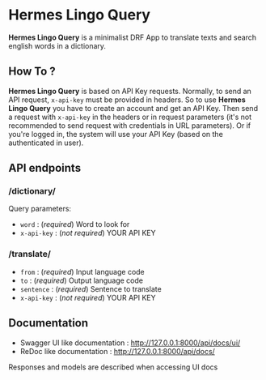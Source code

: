 # Hermes Lingo Query

__Hermes Lingo Query__ is a minimalist DRF App to translate texts and search english words in a dictionary.

## How To ?

__Hermes Lingo Query__ is based on API Key requests. Normally, to send an API request, `x-api-key` must be provided in headers.
So to use __Hermes Lingo Query__ you have to create an account and get an API Key. Then send a request with `x-api-key` in the headers or in request parameters (it's not recommended to send request with credentials in URL parameters). Or if you're logged in, the system will use your API Key (based on the authenticated in user).

## API endpoints

### /dictionary/

Query parameters:

- `word` : (*required*) Word to look for
- `x-api-key` : (*not required*) YOUR API KEY

### /translate/

- `from` : (*required*) Input language code
- `to` : (*required*) Output language code
- `sentence` : (*required*) Sentence to translate
- `x-api-key` : (*not required*) YOUR API KEY

## Documentation

- Swagger UI like documentation : <http://127.0.0.1:8000/api/docs/ui/>
- ReDoc like documentation : <http://127.0.0.1:8000/api/docs/>

Responses and models are described when accessing UI docs
